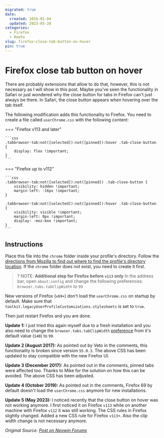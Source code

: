 ```yaml
---
migrated: true
date:
  created: 2016-01-04
  updated: 2023-05-28
categories:
  - Firefox
  - Howto
slug: firefox-close-tab-button-on-hover
pin: true
---
```

# Firefox close tab button on hover

There are probably extensions that allow to do that, however, this is not necessary as I will show in this post.
Maybe you've seen the functionality in Safari or just wondered why the close button for tabs in Firefox can't just always be there.
In Safari, the close button appears when hovering over the tab itself.

<!-- more -->

The following modification adds this functionality to Firefox.
You need to create a file called `userChrome.css` with the following content:

=== "Firefox v113 and later"

    ```css
    .tabbrowser-tab:not([selected]):not([pinned]):hover .tab-close-button {
        display: flex !important;
    }
    ```

=== "Firefox up to v112"

    ```css
    .tabbrowser-tab:not([selected]):not([pinned]) .tab-close-button {
        visibility: hidden !important;
        margin-left: -16px !important;
    }

    .tabbrowser-tab:not([selected]):not([pinned]):hover .tab-close-button {
        visibility: visible !important;
        margin-left: 0px !important;
        display: -moz-box !important;
    }
    ```

## Instructions

Place this file into the `chrome` folder inside your profile's directory.
Follow the [directions from Mozilla to find out where to find the profile's directory location](https://support.mozilla.org/en-US/kb/profiles-where-firefox-stores-user-data).
If the `chrome` folder does not exist, you need to create it first.

>? NOTE: **Additional step for Firefox before `v113` only**
> In the address bar, open `about:config` and change the following preferences:
> `browser.tabs.tabClipWidth` to `99`

New versions of Firefox (`v69+`) don't load the `userChrome.css` on startup by default.
Make sure that `toolkit.legacyUserProfileCustomizations.stylesheets` is set to `true`.

Then just restart Firefox and you are done.

**Update 1:** I just tried this again myself due to a fresh installation and you also need to change the `browser.tabs.tabClipWidth` [preference](http://kb.mozillazine.org/About:config) from it's default value (`140`) to `99`.

**Update 2 (August 2017):** As pointed out by Veto in the comments, this functionality is broken since version `55.0.3`.
The above CSS has been updated to stay compatible with the new Firefox UI.

**Update 3 (December 2017):** As pointed out in the comments, pinned tabs were affected too.
Thanks to Mike for the solution on how this can be avoided.
The above CSS has been adjusted.

**Update 4 (October 2019):** As pointed out in the comments, Firefox 69 by default doesn't load the `userChrome.css` anymore for new installations.

**Update 5 (May 2023):** I noticed recently that the close button on hover was not working anymore.
I first noticed it on Firefox `v113` while on another machine with Firefox `v112` it was still working.
The CSS rules in Firefox slightly changed.
Added a new CSS rule for Firefox `v113+`.
Also the clip width change is not necessary anymore.

_Original Source: [Post on Neowin Forums](https://www.neowin.net/forum/topic/985580-firefox-tab-close-button-to-appear-when-you-hover-over-a-tab/?page=2)_
